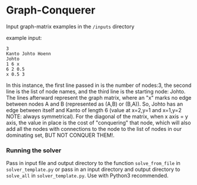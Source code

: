 # Graph-Conquerer

Input graph-matrix examples in the `/inputs` directory

example input: 

    3 
    Kanto Johto Hoenn
    Johto
    1 6 x
    6 2 0.5
    x 0.5 3
    
In this instance, the first line passed in is the number of nodes:3, the second line is the list of node names, and the third line is the starting node: Johto. The lines afterward represent the graph matrix, where an "x" marks no edge between nodes A and B (represented as (A,B) or (B,A)). So, Johto has an edge between itself and Kanto of length 6 (value at x=2,y=1 and x=1,y=2 NOTE: always symmetrical). For the diagonal of the matrix, when x axis = y axis, the value in place is the cost of "conquering" that node, which will also add all the nodes with connections to the node to the list of nodes in our dominating set, BUT NOT CONQUER THEM!.


### Running the solver

Pass in input file and output directory to the function `solve_from_file` in `solver_template.py` or pass in an input directory and output directory to `solve_all` in `solver_template.py`. Use with Python3 recommended.
